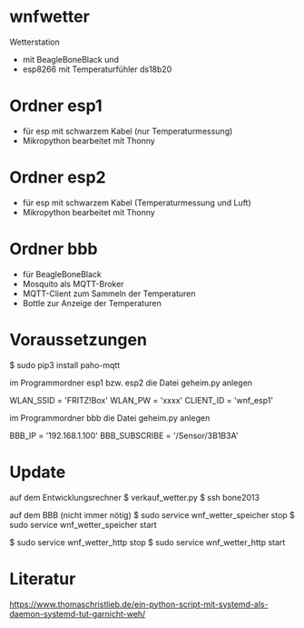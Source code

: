# wnfwetter
Wetterstation 
- mit BeagleBoneBlack und 
- esp8266 mit Temperaturfühler ds18b20

# Ordner esp1
- für esp mit schwarzem Kabel (nur Temperaturmessung)
- Mikropython bearbeitet mit Thonny

# Ordner esp2
- für esp mit schwarzem Kabel (Temperaturmessung und Luft)
- Mikropython bearbeitet mit Thonny

# Ordner bbb
- für BeagleBoneBlack
- Mosquito als MQTT-Broker
- MQTT-Client zum Sammeln der Temperaturen
- Bottle zur Anzeige der Temperaturen

# Voraussetzungen

$ sudo pip3 install paho-mqtt

im Programmordner esp1 bzw. esp2 die Datei geheim.py anlegen

WLAN_SSID = 'FRITZ!Box'
WLAN_PW = 'xxxx'
CLIENT_ID = 'wnf_esp1'

im Programmordner bbb die Datei geheim.py anlegen

BBB_IP = '192.168.1.100'
BBB_SUBSCRIBE = '/Sensor/3B1B3A'

# Update

auf dem Entwicklungsrechner
$ verkauf_wetter.py
$ ssh bone2013 

auf dem BBB
(nicht immer nötig)
$ sudo service wnf_wetter_speicher stop
$ sudo service wnf_wetter_speicher start

$ sudo service wnf_wetter_http stop
$ sudo service wnf_wetter_http start
 


# Literatur

https://www.thomaschristlieb.de/ein-python-script-mit-systemd-als-daemon-systemd-tut-garnicht-weh/